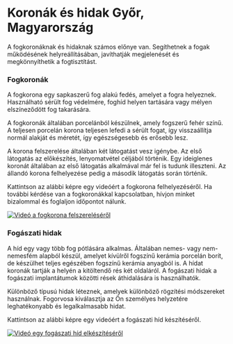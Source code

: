# Koronák és hidak Győr, Magyarország

A fogkoronáknak és hidaknak számos előnye van. Segíthetnek a fogak működésének helyreállításában, javíthatják megjelenését és megkönnyíthetik a fogtisztítást.

### Fogkoronák

A fogkorona egy sapkaszerű fog alakú fedés, amelyet a fogra helyeznek. Használható sérült fog védelmére, foghíd helyen tartására vagy mélyen elszíneződött fog takarására.

A fogkoronák általában porcelánból készülnek, amely fogszerű fehér színű. A teljesen porcelán korona teljesen lefedi a sérült fogat, így visszaállítja normál alakját és méretét, így egészségesebb és erősebb lesz.

A korona felszerelése általában két látogatást vesz igénybe. Az első látogatás az előkészítés, lenyomatvétel céljából történik. Egy ideiglenes koronát általában az első látogatás alkalmával már fel is tudunk illeszteni. Az állandó korona felhelyezése pedig a második látogatás során történik.

Kattintson az alábbi képre egy videóért a fogkorona felhelyezéséről. Ha további kérdése van a fogkoronákkal kapcsolatban, hívjon minket bizalommal és foglaljon időpontot nálunk.

[![Videó a fogkorona felszereléséről](https://img.youtube.com/vi/LPew0OU2h1g/0.jpg)](https://www.youtube.com/watch?v=LPew0OU2h1g)

### Fogászati ​​hidak

A híd egy vagy több fog pótlására alkalmas. Általában nemes- vagy nem-nemesfém alapból készül, amelyet kívülről fogszínű kerámia porcelán borít, de készülhet teljes egészében fogszínű kerámia anyagból is. A hídat koronák tartják a helyén a kitöltendő rés két oldaláról. A fogászati ​​hidak a fogászati ​​implantátumok közötti rések áthidalására is használhatók.

Különböző típusú hidak léteznek, amelyek különböző rögzítési módszereket használnak. Fogorvosa kiválasztja az Ön személyes helyzetére leghatékonyabb és legalkalmasabb hidat.

Kattintson az alábbi képre egy videóért a fogászati híd készítéséről.

[![Videó egy fogászati híd elkészítéséről](https://img.youtube.com/vi/QoNz9LpJBk0/0.jpg)](https://www.youtube.com/watch?v=QoNz9LpJBk0)
